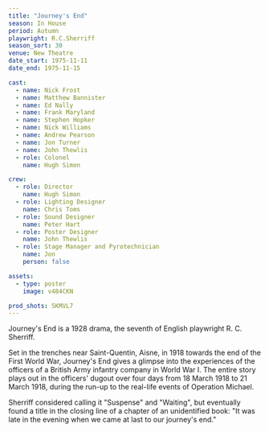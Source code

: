```yaml
---
title: "Journey's End"
season: In House
period: Autumn
playwright: R.C.Sherriff
season_sort: 30
venue: New Theatre
date_start: 1975-11-11
date_end: 1975-11-15

cast:
  - name: Nick Frost
  - name: Matthew Bannister
  - name: Ed Nally
  - name: Frank Maryland
  - name: Stephen Hopker
  - name: Nick Williams
  - name: Andrew Pearson
  - name: Jon Turner
  - name: John Thewlis
  - role: Colonel
    name: Hugh Simon

crew:
  - role: Director
    name: Hugh Simon
  - role: Lighting Designer
    name: Chris Toms
  - role: Sound Designer
    name: Peter Hart
  - role: Poster Designer
    name: John Thewlis
  - role: Stage Manager and Pyrotechnician
    name: Jon
    person: false

assets:
  - type: poster
    image: v484CKN

prod_shots: 5KMVL7
---
```


Journey's End is a 1928 drama, the seventh of English playwright R. C. Sherriff.

Set in the trenches near Saint-Quentin, Aisne, in 1918 towards the end of the First World War, Journey's End gives a glimpse into the experiences of the officers of a British Army infantry company in World War I. The entire story plays out in the officers' dugout over four days from 18 March 1918 to 21 March 1918, during the run-up to the real-life events of Operation Michael.

Sherriff considered calling it "Suspense" and "Waiting", but eventually found a title in the closing line of a chapter of an unidentified book: "It was late in the evening when we came at last to our journey's end."
